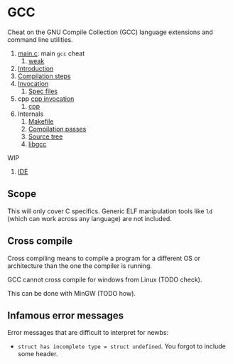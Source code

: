 # GCC

Cheat on the GNU Compile Collection (GCC) language extensions and command line utilities.

1.  [main.c](main.c): main `gcc` cheat
    1. [weak](weak/)
1.  [Introduction](introduction.md)
1.  [Compilation steps](compilation-steps.md)
1.  [Invocation](invocation.md)
    1. [Spec files](spec-files.md)
1.  cpp
    [cpp invocation](cpp_invocation.md)
    1. [cpp](cpp.c)
1.  Internals
    1. [Makefile](makefile.md)
    1. [Compilation passes](compilation-passes.md)
    1. [Source tree](source-tree.md)
    1. [libgcc](libgcc.md)

WIP

1. [IDE](ide.md)

## Scope

This will only cover C specifics. Generic ELF manipulation tools like `ld` (which can work across any language) are not included.

## Cross compile

Cross compiling means to compile a program for a different OS or architecture than the one the compiler is running.

GCC cannot cross compile for windows from Linux (TODO check).

This can be done with MinGW (TODO how).

## Infamous error messages

Error messages that are difficult to interpret for newbs:

- `struct has incomplete type = struct undefined`. You forgot to include some header.
